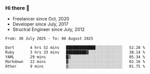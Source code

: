 ### Hi there 👋

- Freelancer since Oct, 2020
- Developer since July, 2017
- Structral Engineer since July, 2012

<!--START_SECTION:waka-->

```txt
From: 30 July 2025 - To: 06 August 2025

Dart       4 hrs 52 mins   █████████████░░░░░░░░░░░░   52.28 %
Ruby       3 hrs 33 mins   █████████▓░░░░░░░░░░░░░░░   38.14 %
YAML       29 mins         █▒░░░░░░░░░░░░░░░░░░░░░░░   05.34 %
Markdown   12 mins         ▓░░░░░░░░░░░░░░░░░░░░░░░░   02.16 %
Other      9 mins          ▒░░░░░░░░░░░░░░░░░░░░░░░░   01.75 %
```

<!--END_SECTION:waka-->
